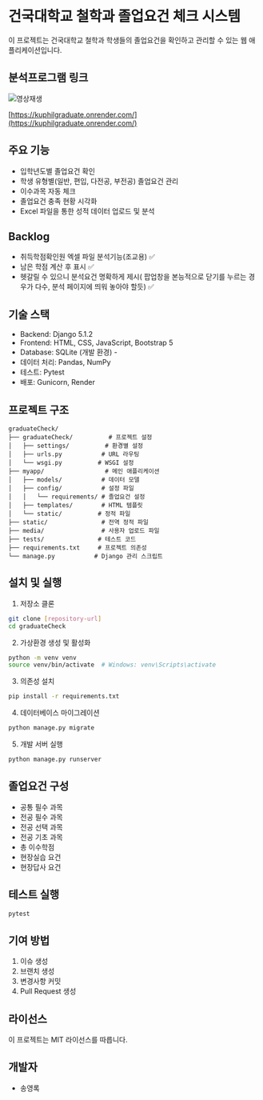 # 건국대학교 철학과 졸업요건 체크 시스템

이 프로젝트는 건국대학교 철학과 학생들의 졸업요건을 확인하고 관리할 수 있는 웹 애플리케이션입니다.


## 분석프로그램 링크
![영상재생](https://github.com/user-attachments/assets/bd59b191-de4f-4697-b764-4b79ef4ea7ae)

[https://kuphilgraduate.onrender.com/](https://kuphilgraduate.onrender.com/)

## 주요 기능

- 입학년도별 졸업요건 확인
- 학생 유형별(일반, 편입, 다전공, 부전공) 졸업요건 관리
- 이수과목 자동 체크
- 졸업요건 충족 현황 시각화
- Excel 파일을 통한 성적 데이터 업로드 및 분석

## Backlog
- 취득학점확인원 엑셀 파일 분석기능(조교용) ✅
- 남은 학점 계산 후 표시 ✅
- 헷갈릴 수 있으니 분석요건 명확하게 제시( 팝업창을 본능적으로 닫기를 누르는 경우가 다수, 분석 페이지에 띄워 놓아야 할듯) ✅

## 기술 스택

- Backend: Django 5.1.2
- Frontend: HTML, CSS, JavaScript, Bootstrap 5
- Database: SQLite (개발 환경) - 
- 데이터 처리: Pandas, NumPy
- 테스트: Pytest
- 배포: Gunicorn, Render

## 프로젝트 구조

```
graduateCheck/
├── graduateCheck/          # 프로젝트 설정
│   ├── settings/          # 환경별 설정
│   ├── urls.py           # URL 라우팅
│   └── wsgi.py          # WSGI 설정
├── myapp/                 # 메인 애플리케이션
│   ├── models/           # 데이터 모델
│   ├── config/           # 설정 파일
│   │   └── requirements/ # 졸업요건 설정
│   ├── templates/        # HTML 템플릿
│   └── static/          # 정적 파일
├── static/               # 전역 정적 파일
├── media/                # 사용자 업로드 파일
├── tests/               # 테스트 코드
├── requirements.txt     # 프로젝트 의존성
└── manage.py           # Django 관리 스크립트
```

## 설치 및 실행

1. 저장소 클론
```bash
git clone [repository-url]
cd graduateCheck
```

2. 가상환경 생성 및 활성화
```bash
python -m venv venv
source venv/bin/activate  # Windows: venv\Scripts\activate
```

3. 의존성 설치
```bash
pip install -r requirements.txt
```

4. 데이터베이스 마이그레이션
```bash
python manage.py migrate
```

5. 개발 서버 실행
```bash
python manage.py runserver
```

## 졸업요건 구성

- 공통 필수 과목
- 전공 필수 과목
- 전공 선택 과목
- 전공 기초 과목
- 총 이수학점
- 현장실습 요건
- 현장답사 요건

## 테스트 실행

```bash
pytest
```

## 기여 방법

1. 이슈 생성
2. 브랜치 생성
3. 변경사항 커밋
4. Pull Request 생성

## 라이선스

이 프로젝트는 MIT 라이선스를 따릅니다.

## 개발자

- 송영록
